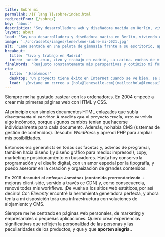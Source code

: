 ```yaml
---
title: Sobre mí
permalink: /{{ lang }}/sobre/index.html
redirectFrom: [/sobre/]
key: 'about'
description: 'Soy desarrolladora web y diseñadora nacida en Berlín, viviendo en Madrid. Llevo desarrollando para la web profesionalmente desde 2008.'
layout: about
lead: 'Soy una desarrolladora y diseñadora nacida en Berlín, viviendo en Madrid. Llevo creando para la web profesionalmente desde 2008. Me especializo en sitios web creativos a medida teniendo muy en cuenta la accesibilidad y el rendimiento.'
image: './src/assets/images/lene/lene-sobre-mi-2021.jpg'
alt: 'Lene sentada en una pelota de gimnasia frente a su escritorio, aparentemente trabajando'
breakout:
  title: 'Vivo y trabajo en Madrid'
  intro: 'Desde 2010, vivo y trabajo en Madrid, La Latina. Muchos de mis clientes se encuentran en España, pero realizo proyectos con gente de todas partes del mundo.'
finalWords: 'Reajusto constantemente mis perspectivas y optimizo mi forma de trabajar. Con cada nuevo proyecto aprendo algo nuevo, y cada nueva página web se convierte en la mejor que he hecho nunca. Mis proyectos tratan de hacer la web (¿el mundo?) un poco mejor, para la gente, y para el planeta.'
cta:
  title: '¡Hablemos!'
  desktop: 'Un proyecto tiene éxito en Internet cuando se ve bien, se siente bien y funciona con tecnología limpia y segura. Desde 2008 creo experiencias web atractivas con atención al detalle.'
  lead: '¡Envíame un correo a [hola@lenesaile.com](mailto:hola@lenesaile.com) y cuéntame tu proyecto, oportunidades o lo que tengas en mente! Siempre estoy dispuesto a charlar.'
---
```


Siempre me ha gustado trastear con los ordenadores. En 2004 empecé a crear mis primeras páginas web con HTML y CSS.

Al principio eran simples documentos HTML enlazados que subía directamente al servidor. A medida que el proyecto crecía, esto se volvía algo incómodo, porque algunos cambios tenían que hacerse individualmente para cada documento. Además, no había CMS (sistemas de gestión de contenidos). Descubrí _WordPress_ y aprendí PHP para ampliar mis posibilidades.

Entonces era generalista en todas sus facetas y, además de programar, también hacía diseño (¡y diseño gráfico para medios impresos!), copy, marketing y posicionamiento en buscadores. Hasta hoy conservo la programación y el diseño digital, con un amor especial por la tipografía, y puedo asesorar en la creación y organización de grandes contenidos.

En 2018 descubrí el enfoque Jamstack (contenido prerrenderizado + mejoras client-side, servido a través de CDN) y, como consecuencia, renové todos mis workflows. ¡De vuelta a los sitios web estáticos, por así decirlo! Con _Eleventy_ encontré la herramienta generadora perfecta, y ahora tenía a mi disposición toda una infraestructura con soluciones de alojamiento y CMS.

Siempre me he centrado en páginas web personales, de marketing y empresariales o pequeñas aplicaciones. Quiero crear experiencias significativas que reflejen la personalidad de las personas y las peculiaridades de los productos, y que y que <sparkly-text number-of-sparkles="5" style="--sparkly-text-color: var(--color-accent)">**aporten alegría**.</sparkly-text>.
